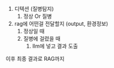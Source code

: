 1. 디텍션 (질병탐지)
	1. 정상 Or 질병
2. rag에 어떤걸 전달할지 (output, 환경정보)
	1. 정상일 때
	2. 질병에 걸렸을 때
		1. llm에 넣고 결과 도출

이후 최종 결과로 RAG까지 